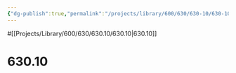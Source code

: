 ```yaml
---
{"dg-publish":true,"permalink":"/projects/library/600/630/630-10/630-10/","noteIcon":"0","created":"2024-01-24T15:24:09.132+09:00","updated":"2024-02-05T10:34:41.530+09:00"}
---
```


#[[Projects/Library/600/630/630.10/630.10\|630.10]]

# 630.10

